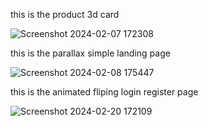this is the product 3d card

![Screenshot 2024-02-07 172308](https://github.com/Sreesankar-t/3d_card/assets/125552943/29b967fb-82f1-4df8-9f11-b223d61c6b8b)


this is the parallax simple landing page 

![Screenshot 2024-02-08 175447](https://github.com/Sreesankar-t/3d_card/assets/125552943/f823fa2f-c76b-4330-9037-2994c94ffb06)

this is the animated fliping login register page

![Screenshot 2024-02-20 172109](https://github.com/Sreesankar-t/3d_card/assets/125552943/ef8f1860-ab27-4061-b06d-e78222f41dfd)


